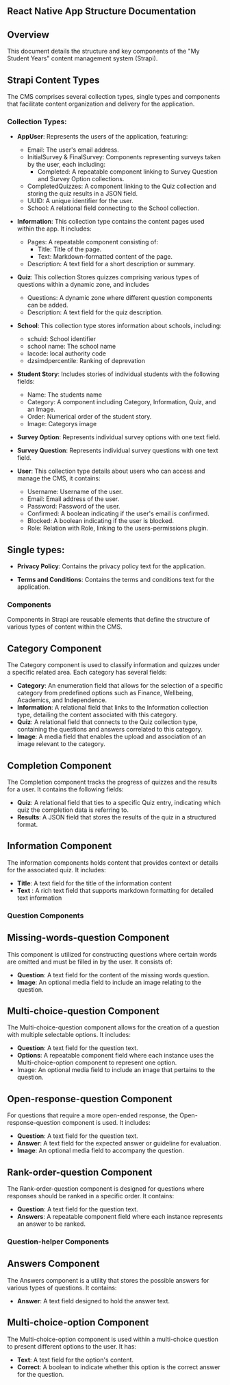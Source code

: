 ## React Native App Structure Documentation

## Overview
This document details the structure and key components of the "My Student Years" content management system (Strapi). 

## Strapi Content Types
The CMS comprises several collection types, single types and components that facilitate content organization and delivery for the application.

### Collection Types:

- **AppUser**: Represents the users of the application, featuring:
    - Email: The user's email address.
    - InitialSurvey & FinalSurvey: Components representing surveys taken by the user, each including:
        - Completed: A repeatable component linking to Survey Question and Survey Option collections.
    - CompletedQuizzes: A component linking to the Quiz collection and storing the quiz results in a JSON field.
    - UUID: A unique identifier for the user.
    - School: A relational field connecting to the School collection.

- **Information**: This collection type contains the content pages used within the app. It includes:  

    - Pages: A repeatable component consisting of:
        - Title: Title of the page.
        - Text: Markdown-formatted content of the page.
    - Description: A text field for a short description or summary.

- **Quiz**: This collection Stores quizzes comprising various types of questions within a dynamic zone, and includes

    - Questions: A dynamic zone where different question components can be added. 
    - Description: A text field for the quiz description. 
      
     

- **School**: This collection type stores information about schools, including:
    - schuid: School identifier
    - school name: The school name 
    - lacode: local authority code
    - dzsimdpercentile: Ranking of deprevation 


- **Student Story**: Includes stories of individual students with the following fields:

    - Name: The students name
    - Category: A component including Category, Information, Quiz, and an Image.
    - Order: Numerical order of the student story.
    - Image: Categorys image

- **Survey Option**: Represents individual survey options with one text field.

- **Survey Question**: Represents individual survey questions with one text field.

- **User**: This collection type details about users who can access and manage the CMS, it contains:

    - Username: Username of the user.
    - Email: Email address of the user.
    - Password: Password of the user. 
    - Confirmed: A boolean indicating if the user's email is confirmed.
    - Blocked: A boolean indicating if the user is blocked. 
    - Role: Relation with Role, linking to the users-permissions plugin.


## Single types:

- **Privacy Policy**: Contains the privacy policy text for the application.

- **Terms and Conditions**: Contains the terms and conditions text for the application.


### Components

Components in Strapi are reusable elements that define the structure of various types of content within the CMS.

## Category Component
The Category component is used to classify information and quizzes under a specific related area. Each category has several fields:

- **Category**: An enumeration field that allows for the selection of a specific category from predefined options such as Finance, Wellbeing, Academics, and Independence.
- **Information**: A relational field that links to the Information collection type, detailing the content associated with this category.
- **Quiz**: A relational field that connects to the Quiz collection type, containing the questions and answers correlated to this category.
- **Image**: A media field that enables the upload and association of an image relevant to the category.

## Completion Component
The Completion component tracks the progress of quizzes and the results for a user. It contains the following fields:

- **Quiz**: A relational field that ties to a specific Quiz entry, indicating which quiz the completion data is referring to.
- **Results**: A JSON field that stores the results of the quiz in a structured format.

## Information Component
The information components holds content that provides context or details for the associated quiz. It includes:

- **Title**: A text field for the title of the information content
- **Text** : A rich text field that supports markdown formatting for detailed text information 

### Question Components 
## Missing-words-question Component
This component is utilized for constructing questions where certain words are omitted and must be filled in by the user. It consists of:

- **Question**: A text field for the content of the missing words question.
- **Image**: An optional media field to include an image relating to the question.

## Multi-choice-question Component
The Multi-choice-question component allows for the creation of a question with multiple selectable options. It includes:

- **Question**: A text field for the question text.
- **Options**: A repeatable component field where each instance uses the Multi-choice-option component to represent one option.
- Image: An optional media field to include an image that pertains to the question.

## Open-response-question Component
For questions that require a more open-ended response, the Open-response-question component is used. It includes:

- **Question**: A text field for the question text.
- **Answer**: A text field for the expected answer or guideline for evaluation.
- **Image**: An optional media field to accompany the question.

## Rank-order-question Component
The Rank-order-question component is designed for questions where responses should be ranked in a specific order. It contains:

- **Question**: A text field for the question text.
- **Answers**: A repeatable component field where each instance represents an answer to be ranked.

### Question-helper Components
## Answers Component
The Answers component is a utility that stores the possible answers for various types of questions. It contains:

- **Answer**: A text field designed to hold the answer text.

## Multi-choice-option Component
The Multi-choice-option component is used within a multi-choice question to present different options to the user. It has:

- **Text**: A text field for the option's content.
- **Correct**: A boolean to indicate whether this option is the correct answer for the question.

